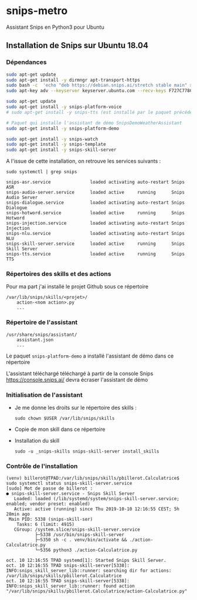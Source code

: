 # snips-metro
Assistant Snips en Python3 pour Ubuntu

## Installation de Snips sur Ubuntu 18.04

### Dépendances
```bash
sudo apt-get update
sudo apt-get install -y dirmngr apt-transport-https
sudo bash -c  'echo "deb https://debian.snips.ai/stretch stable main" > /etc/apt/sources.list.d/snips.list'
sudo apt-key adv --keyserver keyserver.ubuntu.com --recv-keys F727C778CCB0A455

sudo apt-get update
sudo apt-get install -y snips-platform-voice
# sudo apt-get install -y snips-tts (est installé par le paquet précédent)

# Paquet qui installe l'assistant de démo SnipsDemoWeatherAssistant
sudo apt-get install -y snips-platform-demo

sudo apt-get install -y snips-watch
sudo apt-get install -y snips-template
sudo apt-get install -y snips-skill-server
```
A l'issue de cette installation, on retrouve les services suivants :

    sudo systemctl | grep snips
```
snips-asr.service               loaded activating auto-restart Snips ASR
snips-audio-server.service      loaded active     running      Snips Audio Server
snips-dialogue.service          loaded activating auto-restart Snips Dialogue
snips-hotword.service           loaded active     running      Snips Hotword
snips-injection.service         loaded activating auto-restart Snips Injection
snips-nlu.service               loaded activating auto-restart Snips NLU
snips-skill-server.service      loaded active     running      Snips Skill Server
snips-tts.service               loaded active     running      Snips TTS 
```
### Répertoires des skills et des actions
Pour ma part j'ai installé le projet Github sous ce répertoire

    /var/lib/snips/skills/<projet>/
        action-<nom action>.py
        ...

### Répertoire de l'assistant 

    /usr/share/snips/assistant/
        assistant.json
        ...

Le paquet ```snips-platform-demo``` a installé l'assistant de démo dans ce répertoire

L'assistant téléchargé téléchargé à partir de la console Snips https://console.snips.ai/ devra écraser l'assistant de démo

### Initialisation de l'assistant

- Je me donne les droits sur le répertoire des skills :

    ```sudo chown $USER /var/lib/snips/skills```

- Copie de mon skill dans ce répertoire
- Installation du skill

    ```sudo -u _snips-skills snips-skill-server install_skills```

### Contrôle de l'installation
```
(venv) billerot@TPAD:/var/lib/snips/skills/pbillerot.Calculatrice$ sudo systemctl status snips-skill-server.service 
[sudo] Mot de passe de billerot : 
● snips-skill-server.service - Snips Skill Server
   Loaded: loaded (/lib/systemd/system/snips-skill-server.service; enabled; vendor preset: enabled)
   Active: active (running) since Thu 2019-10-10 12:16:55 CEST; 5h 28min ago
 Main PID: 5338 (snips-skill-ser)
    Tasks: 6 (limit: 4915)
   CGroup: /system.slice/snips-skill-server.service
           ├─5338 /usr/bin/snips-skill-server
           ├─5350 sh -c . venv/bin/activate && ./action-Calculatrice.py
           └─5356 python3 ./action-Calculatrice.py

oct. 10 12:16:55 TPAD systemd[1]: Started Snips Skill Server.
oct. 10 12:16:55 TPAD snips-skill-server[5338]: INFO:snips_skill_server_lib::runner: searching dir for actions: /var/lib/snips/skills/pbillerot.Calculatrice
oct. 10 12:16:55 TPAD snips-skill-server[5338]: INFO:snips_skill_server_lib::runner: found action "/var/lib/snips/skills/pbillerot.Calculatrice/action-Calculatrice.py"
```

